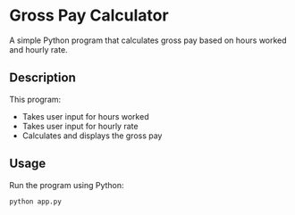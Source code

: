 # Gross Pay Calculator

A simple Python program that calculates gross pay based on hours worked and hourly rate.

## Description

This program:
- Takes user input for hours worked
- Takes user input for hourly rate
- Calculates and displays the gross pay

## Usage

Run the program using Python:

```python
python app.py